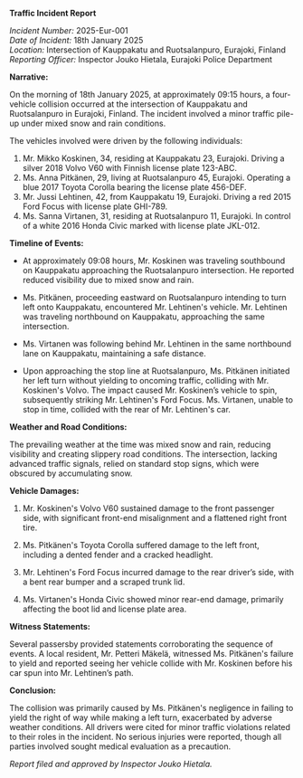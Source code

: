 **Traffic Incident Report**

*Incident Number:* 2025-Eur-001  
*Date of Incident:* 18th January 2025  
*Location:* Intersection of Kauppakatu and Ruotsalanpuro, Eurajoki, Finland  
*Reporting Officer:* Inspector Jouko Hietala, Eurajoki Police Department  

**Narrative:**

On the morning of 18th January 2025, at approximately 09:15 hours, a four-vehicle collision occurred at the intersection of Kauppakatu and Ruotsalanpuro in Eurajoki, Finland. The incident involved a minor traffic pile-up under mixed snow and rain conditions.

The vehicles involved were driven by the following individuals:
1. Mr. Mikko Koskinen, 34, residing at Kauppakatu 23, Eurajoki. Driving a silver 2018 Volvo V60 with Finnish license plate 123-ABC.
2. Ms. Anna Pitkänen, 29, living at Ruotsalanpuro 45, Eurajoki. Operating a blue 2017 Toyota Corolla bearing the license plate 456-DEF.
3. Mr. Jussi Lehtinen, 42, from Kauppakatu 19, Eurajoki. Driving a red 2015 Ford Focus with license plate GHI-789.
4. Ms. Sanna Virtanen, 31, residing at Ruotsalanpuro 11, Eurajoki. In control of a white 2016 Honda Civic marked with license plate JKL-012.

**Timeline of Events:**

- At approximately 09:08 hours, Mr. Koskinen was traveling southbound on Kauppakatu approaching the Ruotsalanpuro intersection. He reported reduced visibility due to mixed snow and rain.
  
- Ms. Pitkänen, proceeding eastward on Ruotsalanpuro intending to turn left onto Kauppakatu, encountered Mr. Lehtinen's vehicle. Mr. Lehtinen was traveling northbound on Kauppakatu, approaching the same intersection.

- Ms. Virtanen was following behind Mr. Lehtinen in the same northbound lane on Kauppakatu, maintaining a safe distance.

- Upon approaching the stop line at Ruotsalanpuro, Ms. Pitkänen initiated her left turn without yielding to oncoming traffic, colliding with Mr. Koskinen's Volvo. The impact caused Mr. Koskinen’s vehicle to spin, subsequently striking Mr. Lehtinen's Ford Focus. Ms. Virtanen, unable to stop in time, collided with the rear of Mr. Lehtinen's car.

**Weather and Road Conditions:**

The prevailing weather at the time was mixed snow and rain, reducing visibility and creating slippery road conditions. The intersection, lacking advanced traffic signals, relied on standard stop signs, which were obscured by accumulating snow.

**Vehicle Damages:**

1. Mr. Koskinen's Volvo V60 sustained damage to the front passenger side, with significant front-end misalignment and a flattened right front tire.
   
2. Ms. Pitkänen's Toyota Corolla suffered damage to the left front, including a dented fender and a cracked headlight.

3. Mr. Lehtinen's Ford Focus incurred damage to the rear driver’s side, with a bent rear bumper and a scraped trunk lid.

4. Ms. Virtanen's Honda Civic showed minor rear-end damage, primarily affecting the boot lid and license plate area.

**Witness Statements:**

Several passersby provided statements corroborating the sequence of events. A local resident, Mr. Petteri Mäkelä, witnessed Ms. Pitkänen's failure to yield and reported seeing her vehicle collide with Mr. Koskinen before his car spun into Mr. Lehtinen’s path.

**Conclusion:**

The collision was primarily caused by Ms. Pitkänen's negligence in failing to yield the right of way while making a left turn, exacerbated by adverse weather conditions. All drivers were cited for minor traffic violations related to their roles in the incident. No serious injuries were reported, though all parties involved sought medical evaluation as a precaution.

*Report filed and approved by Inspector Jouko Hietala.*